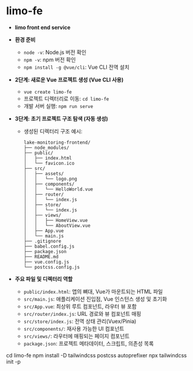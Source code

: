# limo-fe
- **limo front end service**

- **환경 준비**
    - `node -v`: Node.js 버전 확인
    - `npm -v`: npm 버전 확인
    - `npm install -g @vue/cli`: Vue CLI 전역 설치

- **2단계: 새로운 Vue 프로젝트 생성 (Vue CLI 사용)**
    - `vue create limo-fe`
    - 프로젝트 디렉터리로 이동: `cd limo-fe`
    - 개발 서버 실행: `npm run serve`

- **3단계: 초기 프로젝트 구조 탐색 (자동 생성)**
    - 생성된 디렉터리 구조 예시:
        ```
        lake-monitoring-frontend/
        ├── node_modules/
        ├── public/
        │   ├── index.html
        │   └── favicon.ico
        ├── src/
        │   ├── assets/
        │   │   └── logo.png
        │   ├── components/
        │   │   └── HelloWorld.vue
        │   ├── router/
        │   │   └── index.js
        │   ├── store/
        │   │   └── index.js
        │   ├── views/
        │   │   ├── HomeView.vue
        │   │   └── AboutView.vue
        │   ├── App.vue
        │   └── main.js
        ├── .gitignore
        ├── babel.config.js
        ├── package.json
        ├── README.md
        ├── vue.config.js
        └── postcss.config.js
        ```

- **주요 파일 및 디렉터리 역할**
    - `public/index.html`: 앱의 뼈대, Vue가 마운트되는 HTML 파일
    - `src/main.js`: 애플리케이션 진입점, Vue 인스턴스 생성 및 초기화
    - `src/App.vue`: 최상위 루트 컴포넌트, 라우터 뷰 포함
    - `src/router/index.js`: URL 경로와 뷰 컴포넌트 매핑
    - `src/store/index.js`: 전역 상태 관리(Vuex/Pinia)
    - `src/components/`: 재사용 가능한 UI 컴포넌트
    - `src/views/`: 라우터에 매핑되는 페이지 컴포넌트
    - `package.json`: 프로젝트 메타데이터, 스크립트, 의존성 목록

cd limo-fe
npm install -D tailwindcss postcss autoprefixer
npx tailwindcss init -p
